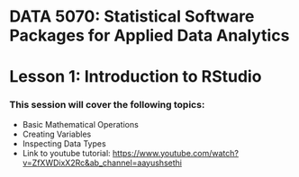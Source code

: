 # DATA 5070: Statistical Software Packages for Applied Data Analytics


# Lesson 1: Introduction to RStudio

### This session will cover the following topics: 
- Basic Mathematical Operations
- Creating Variables
- Inspecting Data Types
- Link to youtube tutorial: https://www.youtube.com/watch?v=ZfXWDixX2Rc&ab_channel=aayushsethi
